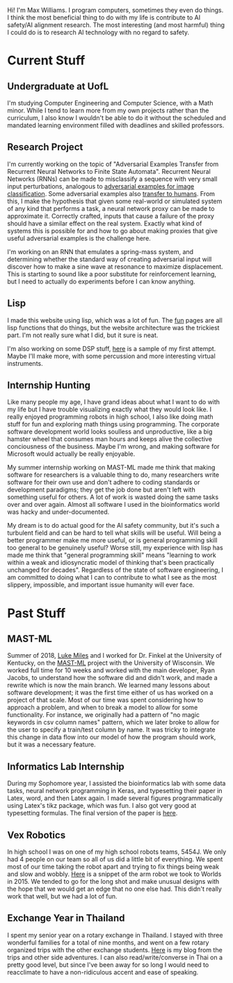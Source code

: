
Hi! I'm Max Williams. I program computers, sometimes they even do things. I think the most
beneficial thing to do with my life is contribute to AI safety/AI alignment research. The most 
interesting (and most harmful) thing I could do is to research AI technology with no regard to
safety. 

# Current Stuff

## Undergraduate at UofL

I'm studying Computer Engineering and Computer Science, with a Math minor.  While I tend to learn
more from my own projects rather than the curriculum, I also know I wouldn't be able to do it without the
scheduled and mandated learning environment filled with deadlines and skilled professors. 

## Research Project 

I'm currently working on the topic of "Adversarial Examples Transfer from Recurrent Neural Networks
to Finite State Automata". Recurrent Neural Networks (RNNs) can be made to misclassify a sequence
with very small input perturbations, analogous to 
[adversarial examples for image classification](https://blog.openai.com/adversarial-example-research/).
Some adversarial examples also 
[transfer to humans](https://arxiv.org/abs/1802.08195). From this, I make the hypothesis that given
some real-world or simulated system of any kind that performs a task, a neural network proxy can be
made to approximate it. Correctly crafted, inputs that cause a failure of the proxy should
have a similar effect on the real system. Exactly what kind of systems this is possible for and how
to go about making proxies that give useful adversarial examples is the challenge here.

I'm working on an RNN that emulates a spring-mass system, and determining whether the standard way
of creating adversarial input will discover how to make a sine wave at resonance to maximize
displacement. This is starting to sound like a poor substitute for reinforcement learning, but I
need to actually do experiments before I can know anything.

## Lisp

I made this website using lisp, which was a lot of fun. The [fun](/fun) pages are all lisp functions
that do things, but the website architecture was the trickiest part. I'm not really sure what I did, 
but it sure is neat. 

I'm also working on some DSP stuff, [here](https://www.youtube.com/watch?v=CjsbYHC7b1g) is a sample
of my first attempt. Maybe I'll make more, with some percussion and more interesting virtual
instruments.

## Internship Hunting

Like many people my age, I have grand ideas about what I want to do with my life but I have trouble
visualizing exactly what they would look like. I really enjoyed programming robots in high school, 
I also like doing math stuff for fun and exploring math things using programming. The corporate
software development world looks soulless and unproductive, like a big hamster wheel that consumes
man hours and keeps alive the collective conciousness of the business. Maybe I'm wrong, and making
software for Microsoft would actually be really enjoyable. 

My summer internship working on MAST-ML made me think that making software for researchers is a
valuable thing to do, many researchers write software for their own use and don't adhere to
coding standards or development paradigms; they get the job done but aren't left with something
useful for others. A lot of work is wasted doing the same tasks over and over again. Almost
all software I used in the bioinformatics world was hacky and under-documented.

My dream is to do actual good for the AI safety community, but it's such a turbulent field and can
be hard to tell what skills will be useful. Will being a better programmer make me more useful, or
is general programming skill too general to be genuinely useful? Worse still, my experience with
lisp has made me think that "general programming skill" means "learning to work within a weak and
idiosyncratic model of thinking that's been practically unchanged for decades". Regardless of the
state of software engineering, I am committed to doing what I can to contribute to what I see as the
most slippery, impossible, and important issue humanity will ever face.

# Past Stuff

## MAST-ML

Summer of 2018, [Luke Miles](https://lukemiles.org/) and I worked for Dr. Finkel at the University
of Kentucky, on the [MAST-ML](https://github.com/uw-cmg/MAST-ML) project with the University of
Wisconsin. We worked full time for 10 weeks and worked with the main developer, Ryan Jacobs, to
understand how the software did and didn't work, and made a rewrite which is now the main branch. We
learned many lessons about software development; it was the first time either of us has worked on a
project of that scale. Most of our time was spent considering how to approach a problem, and when to
break a model to allow for some functionality. For instance, we originally had a pattern of "no
magic keywords in csv column names" pattern, which we later broke to allow for the user to specify a
train/test column by name. It was tricky to integrate this change in data flow into our model of how
the program should work, but it was a necessary feature.

## Informatics Lab Internship

During my Sophomore year, I assisted the bioinformatics lab with some data tasks, neural network
programming in Keras, and typesetting their paper in Latex, word, and then Latex again. I made
several figures programmatically using Latex's tikz package, which was fun. I also got very good at
typesetting formulas.
The final version of the paper is
[here](https://ir.library.louisville.edu/cgi/viewcontent.cgi?article=4082&context=etd).

## Vex Robotics 

In high school I was on one of my high school robots teams, 5454J. We only had 4 people on our team
so all of us did a little bit of everything. We spent most of our time taking the robot apart and 
trying to fix things being weak and slow and wobbly. [Here](https://www.youtube.com/watch?v=QdJfA6GkgFk)
is a snippet of the arm robot we took to Worlds in 2015. We tended to go for the long shot and make 
unusual designs with the hope that we would get an edge that no one else had. This didn't really work
that well, but we had a lot of fun.

## Exchange Year in Thailand

I spent my senior year on a rotary exchange in Thailand. I stayed with three wonderful families for
a total of nine months, and went on a few rotary organized trips with the other exchange students.
[Here](http://thaipie.blogspot.com/) is my blog from the trips and other side adventures.  I can
also read/write/converse in Thai on a pretty good level, but since I've been away for so long I
would need to reacclimate to have a non-ridiculous accent and ease of speaking.

